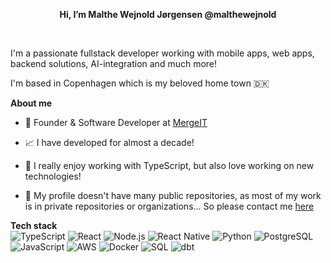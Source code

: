 <p align="center"><strong>Hi, I’m Malthe Wejnold Jørgensen @malthewejnold</strong></p>

<br />

I'm a passionate fullstack developer working with mobile apps, web apps, backend solutions, AI-integration and much more!

I'm based in Copenhagen which is my beloved home town 🇩🇰

**About me**

- 💼 Founder & Software Developer at [MergeIT](https://mergeit.dk/)

- 📈 I have developed for almost a decade!

- 🫶 I really enjoy working with TypeScript, but also love working on new technologies!

- 💬 My profile doesn't have many public repositories, as most of my work is in private repositories or organizations... So please contact me [here](mailto:mw@mergeit.dk)

**Tech stack**
<br/>
![TypeScript](https://img.shields.io/badge/-TypeScript-333?style=for-the-badge&logo=typescript)
![React](https://img.shields.io/badge/-React-333?style=for-the-badge&logo=react)
![Node.js](https://img.shields.io/badge/-Node.js-333?style=for-the-badge&logo=node.js)
![React Native](https://img.shields.io/badge/-React%20Native-333?style=for-the-badge&logo=react)
![Python](https://img.shields.io/badge/-Python-333?style=for-the-badge&logo=python)
![PostgreSQL](https://img.shields.io/badge/-PostgreSQL-333?style=for-the-badge&logo=postgresql)
![JavaScript](https://img.shields.io/badge/-JavaScript-333?style=for-the-badge&logo=javascript)
![AWS](https://img.shields.io/badge/-AWS-333?style=for-the-badge&logo=amazon-aws)
![Docker](https://img.shields.io/badge/-Docker-333?style=for-the-badge&logo=docker)
![SQL](https://img.shields.io/badge/-SQL-333?style=for-the-badge&logo=postgresql)
![dbt](https://img.shields.io/badge/-dbt-333?style=for-the-badge&logo=dbt)
